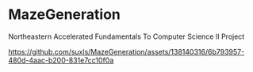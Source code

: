 # MazeGeneration
Northeastern Accelerated Fundamentals To Computer Science II Project


https://github.com/suxls/MazeGeneration/assets/138140316/6b793957-480d-4aac-b200-831e7cc10f0a

